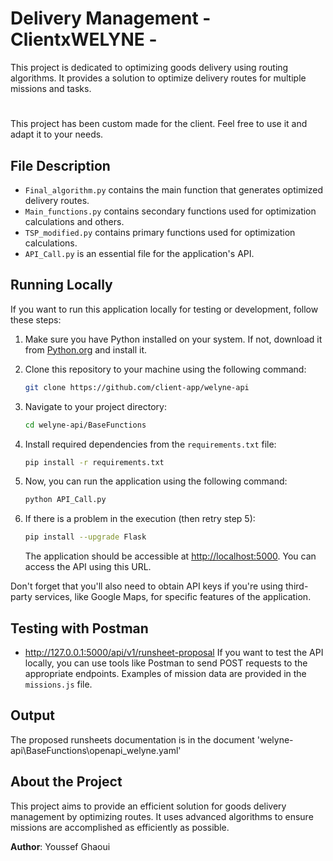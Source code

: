 # Delivery Management - ClientxWELYNE -

This project is dedicated to optimizing goods delivery using routing algorithms. It provides a solution to optimize delivery routes for multiple missions and tasks.
# 
This project has been custom made for the client. 
Feel free to use it and adapt it to your needs.
   
## File Description

- `Final_algorithm.py` contains the main function that generates optimized delivery routes.
- `Main_functions.py` contains secondary functions used for optimization calculations and others.
- `TSP_modified.py` contains primary functions used for optimization calculations.
- `API_Call.py` is an essential file for the application's API.

## Running Locally

If you want to run this application locally for testing or development, follow these steps:

1. Make sure you have Python installed on your system. If not, download it from [Python.org](https://www.python.org/downloads/) and install it.

2. Clone this repository to your machine using the following command:

   ```bash
   git clone https://github.com/client-app/welyne-api
   ```

3. Navigate to your project directory:

   ```bash
   cd welyne-api/BaseFunctions
   ```

4. Install required dependencies from the `requirements.txt` file:

   ```bash
   pip install -r requirements.txt
   ```

5. Now, you can run the application using the following command:

   ```bash
   python API_Call.py
   ```

6. If there is a problem in the execution (then retry step 5):

   ```bash
   pip install --upgrade Flask
   ```

   The application should be accessible at [http://localhost:5000](http://localhost:5000). You can access the API using this URL.

Don't forget that you'll also need to obtain API keys if you're using third-party services, like Google Maps, for specific features of the application.

## Testing with Postman
- http://127.0.0.1:5000/api/v1/runsheet-proposal
If you want to test the API locally, you can use tools like Postman to send POST requests to the appropriate endpoints. Examples of mission data are provided in the `missions.js` file.

## Output

The proposed runsheets documentation is in the document 'welyne-api\BaseFunctions\openapi_welyne.yaml'

## About the Project

This project aims to provide an efficient solution for goods delivery management by optimizing routes. It uses advanced algorithms to ensure missions are accomplished as efficiently as possible.

**Author**: Youssef Ghaoui
